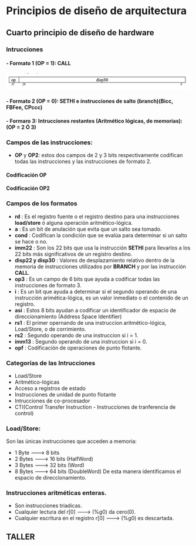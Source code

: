 # Principios de diseño de arquitectura
## Cuarto principio de diseño de hardware
### Intrucciones
#### - Formato 1 (**OP = 1**): CALL


![Formato 1](./images/formato1.png "Formato1")

#### - Formato 2 (**OP = 0**): **SETHI** e instrucciones de salto (**branch**)(**Bicc, FBFee, CPccc**)

#### - Formaro 3: Intrucciones restantes (Aritmético lógicas, de memorias): (**OP = 2 Ó 3**)

### Campos de las instrucciones:
- **OP** y **OP2**: estos dos campos de 2 y 3 bits respectivamente codifican todas las instrucciones y las instrucciones de formato 2.

#### Codificación **OP**

#### Codificación **OP2**

### Campos de los formatos
+ **rd** : Es el registro fuente o el registro destino para una instrucciones **load/store** ó alguna operación aritmético-lógica.
+ **a** : Es un bit de anulación que evita que un salto sea tomado.
+ **cond** : Codifican la condición que se evalúa para determinar si un salto se hace o no.
+ **imm22** : Son los 22 bits que usa la instrucción **SETHI** para llevarlos a los 22 bits más significativos de un registro destino.
+ **disp22 y disp30** : Valores de desplazamiento relativo dentro de la memoria de instrucciones utilizados por **BRANCH** y por las instrucción **CALL**.
+ **op3** : Es un campo de 6 bits que ayuda a codificar todas las instrucciones de formato 3.
+ **i** : Es un bit que ayuda a determinar si el segundo operando de una instrucción arimética-lógica, es un valor inmediato o el contenido de un registro.
+ **asi** : Estos 8 bits ayudan a codificar un identificador de espacio de direccionamiento (Address Space Identifier)
+ **rs1** : El primer opernando de una instruccion aritmético-lógica, Load/Store, o de corrimiento.
+ **rs2** : Segundo operando de una instruccion si i = 1.
+ **imm13** : Segundo operando de una instruccion si i = 0.
+ **opf** : Codificación de operaciones de punto flotante.

### Categorías de las Intrucciones
+ Load/Store
+ Aritmético-lógicas
+ Acceso a registros de estado
+ Instrucciones de unidad de punto flotante
+ Intrucciones de co-procesador
+ CTI(Control Transfer Instruction - Instrucciones de tranferencia de control)

### Load/Store:
Son las únicas instrucciones que acceden a memoria:
+ 1 Byte ---> 8 bits
+ 2 Bytes ---> 16 bits (HalfWord)
+ 3 Bytes ---> 32 bits (Word)
+ 8 Bytes ---> 64 bits (DoubleWord)
De esta manera identificamos el espacio de direccionamiento.

### Instrucciones aritméticas enteras.
+ Son instrucciones triadicas.
+ Cualquier lectura del r[0] ---> (%g0) da cero(0).
+ Cualquier escritura en el registro r[0] ---> (%g0) es descartada.


## TALLER
